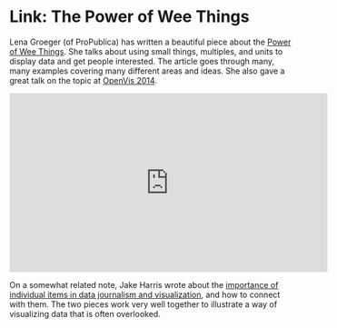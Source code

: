 # Link: The Power of Wee Things

Lena Groeger (of ProPublica) has written a beautiful piece about the <a href="http://www.propublica.org/nerds/item/a-big-article-about-wee-things">Power of Wee Things</a>. She talks about using small things, multiples, and units to display data and get people interested. The article goes through many, many examples covering many different areas and ideas. She also gave a great talk on the topic at <a href="http://openvisconf.com/2014/">OpenVis 2014</a>.

<p align="center"><iframe width="560" height="315" src="https://www.youtube.com/embed/ZPAp3Fxx7TE?si=APdqQDvHtwdASKb9" title="YouTube video player" frameborder="0" allow="accelerometer; autoplay; clipboard-write; encrypted-media; gyroscope; picture-in-picture; web-share" allowfullscreen></iframe></p>

On a somewhat related note, Jake Harris wrote about the <a href="https://source.opennews.org/en-US/learning/connecting-dots/">importance of individual items in data journalism and visualization</a>, and how to connect with them. The two pieces work very well together to illustrate a way of visualizing data that is often overlooked.
